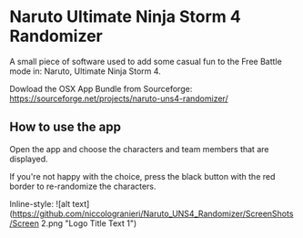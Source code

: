 # Naruto Ultimate Ninja Storm 4 Randomizer
A small piece of software used to add some casual fun to the Free Battle mode in: Naruto, Ultimate Ninja Storm 4.

Dowload the OSX App Bundle from Sourceforge: https://sourceforge.net/projects/naruto-uns4-randomizer/

## How to use the app

Open the app and choose the characters and team members that are displayed.

If you're not happy with the choice, press the black button with the red border to re-randomize the characters.

Inline-style: 
![alt text](https://github.com/niccologranieri/Naruto_UNS4_Randomizer/ScreenShots/Screen 2.png "Logo Title Text 1")

